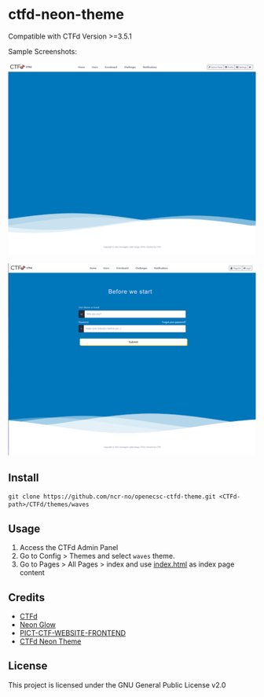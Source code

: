 # ctfd-neon-theme
Compatible with CTFd Version >=3.5.1

Sample Screenshots:

 ![Index Page](screenshots/index.png "Index Page")
 
 ![Login Page](screenshots/login.png "Login Page")

## Install
```
git clone https://github.com/ncr-no/openecsc-ctfd-theme.git <CTFd-path>/CTFd/themes/waves
```

## Usage
1. Access the CTFd Admin Panel
2. Go to Config > Themes and select `waves` theme.
3. Go to Pages > All Pages > index and use [index.html](https://github.com/ncr-no/openecsc-ctfd-theme/blob/master/templates/index.html) as index page content

## Credits
* [CTFd](https://github.com/CTFd/CTFd)
* [Neon Glow](https://hackerthemes.com/bootstrap-themes/demo/neon-glow) 
* [PICT-CTF-WEBSITE-FRONTEND](https://github.com/ashawe/PICT-CTF-WEBSITE-FRONTEND)
* [CTFd Neon Theme](https://github.com/chainflag/ctfd-neon-theme.git)

## License
This project is licensed under the GNU General Public License v2.0
